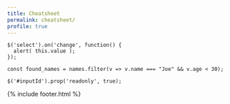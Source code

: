 ```yaml
---
title: Cheatsheet
permalink: cheatsheet/
profile: true
---
```


```
$('select').on('change', function() {
  alert( this.value );
});
```

```
const found_names = names.filter(v => v.name === "Joe" && v.age < 30);
```

```
$('#inputId').prop('readonly', true);
```
{% include footer.html %}
